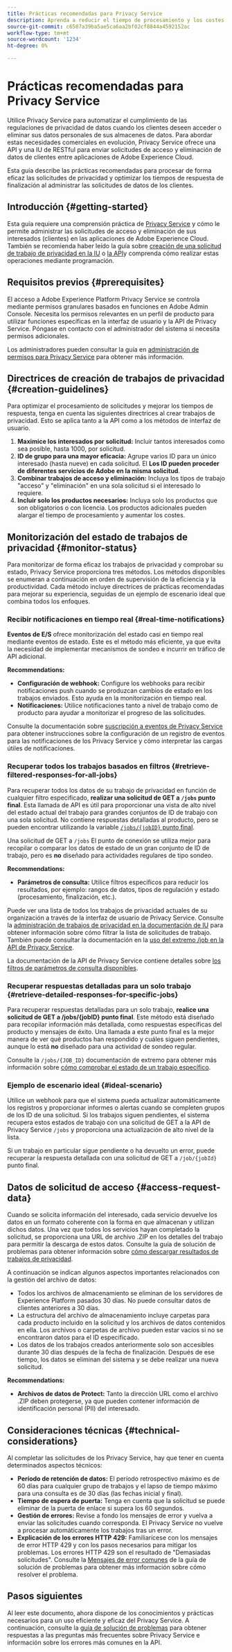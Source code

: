 ```yaml
---
title: Prácticas recomendadas para Privacy Service
description: Aprenda a reducir el tiempo de procesamiento y los costes incurridos para su organización al completar solicitudes de privacidad siguiendo estas directrices de uso óptimo.
source-git-commit: c6507a39ba5ae5ca6aa2bf02cf8844a4592152ac
workflow-type: tm+mt
source-wordcount: '1234'
ht-degree: 0%

---
```


# Prácticas recomendadas para Privacy Service

Utilice Privacy Service para automatizar el cumplimiento de las regulaciones de privacidad de datos cuando los clientes deseen acceder o eliminar sus datos personales de sus almacenes de datos. Para abordar estas necesidades comerciales en evolución, Privacy Service ofrece una API y una IU de RESTful para enviar solicitudes de acceso y eliminación de datos de clientes entre aplicaciones de Adobe Experience Cloud.

Esta guía describe las prácticas recomendadas para procesar de forma eficaz las solicitudes de privacidad y optimizar los tiempos de respuesta de finalización al administrar las solicitudes de datos de los clientes.

## Introducción {#getting-started}

Esta guía requiere una comprensión práctica de [Privacy Service](./home.md) y cómo le permite administrar las solicitudes de acceso y eliminación de sus interesados (clientes) en las aplicaciones de Adobe Experience Cloud. También se recomienda haber leído la guía sobre [creación de una solicitud de trabajo de privacidad en la IU](./ui/user-guide.md#create-a-new-privacy-job-request) o [la API](./api/overview.md)y comprenda cómo realizar estas operaciones mediante programación.

## Requisitos previos {#prerequisites}

El acceso a Adobe Experience Platform Privacy Service se controla mediante permisos granulares basados en funciones en Adobe Admin Console. Necesita los permisos relevantes en un perfil de producto para utilizar funciones específicas en la interfaz de usuario y la API de Privacy Service. Póngase en contacto con el administrador del sistema si necesita permisos adicionales.

Los administradores pueden consultar la guía en [administración de permisos para Privacy Service](./permissions.md) para obtener más información.

## Directrices de creación de trabajos de privacidad {#creation-guidelines}

Para optimizar el procesamiento de solicitudes y mejorar los tiempos de respuesta, tenga en cuenta las siguientes directrices al crear trabajos de privacidad. Esto se aplica tanto a la API como a los métodos de interfaz de usuario.

1. **Maximice los interesados por solicitud:** Incluir tantos interesados como sea posible, hasta 1000, por solicitud.
2. **ID de grupo para una mayor eficacia:** Agrupe varios ID para un único interesado (hasta nueve) en cada solicitud. El **Los ID pueden proceder de diferentes servicios de Adobe en la misma solicitud**.
3. **Combinar trabajos de acceso y eliminación:** Incluya los tipos de trabajo &quot;acceso&quot; y &quot;eliminación&quot; en una sola solicitud si el interesado lo requiere.
4. **Incluir solo los productos necesarios:** Incluya solo los productos que son obligatorios o con licencia. Los productos adicionales pueden alargar el tiempo de procesamiento y aumentar los costes.

## Monitorización del estado de trabajos de privacidad {#monitor-status}

Para monitorizar de forma eficaz los trabajos de privacidad y comprobar su estado, Privacy Service proporciona tres métodos. Los métodos disponibles se enumeran a continuación en orden de supervisión de la eficiencia y la productividad. Cada método incluye directrices de prácticas recomendadas para mejorar su experiencia, seguidas de un ejemplo de escenario ideal que combina todos los enfoques.

### Recibir notificaciones en tiempo real {#real-time-notifications}

**Eventos de E/S** ofrece monitorización del estado casi en tiempo real mediante eventos de estado. Este es el método más eficiente, ya que evita la necesidad de implementar mecanismos de sondeo e incurrir en tráfico de API adicional.

**Recommendations:**

- **Configuración de webhook:** Configure los webhooks para recibir notificaciones push cuando se produzcan cambios de estado en los trabajos enviados. Esto ayuda en la monitorización en tiempo real.
- **Notificaciones:** Utilice notificaciones tanto a nivel de trabajo como de producto para ayudar a monitorizar el progreso de las solicitudes.

Consulte la documentación sobre [suscripción a eventos de Privacy Service](./privacy-events.md) para obtener instrucciones sobre la configuración de un registro de eventos para las notificaciones de los Privacy Service y cómo interpretar las cargas útiles de notificaciones.

### Recuperar todos los trabajos basados en filtros {#retrieve-filtered-responses-for-all-jobs}

Para recuperar todos los datos de su trabajo de privacidad en función de cualquier filtro especificado, **realizar una solicitud de GET a `/jobs` punto final**. Esta llamada de API es útil para proporcionar una vista de alto nivel del estado actual del trabajo para grandes conjuntos de ID de trabajo con una sola solicitud. No contiene respuestas detalladas al producto, pero se pueden encontrar utilizando la variable [`/jobs/{jobID}` punto final](#retrieve-detailed-responses-for-specific-jobs).

Una solicitud de GET a `/jobs` El punto de conexión se utiliza mejor para recopilar o comparar los datos de estado de un gran conjunto de ID de trabajo, pero es **no** diseñado para actividades regulares de tipo sondeo.

**Recommendations:**

- **Parámetros de consulta:** Utilice filtros específicos para reducir los resultados, por ejemplo: rangos de datos, tipos de regulación y estado (procesamiento, finalización, etc.).

Puede ver una lista de todos los trabajos de privacidad actuales de su organización a través de la interfaz de usuario de Privacy Service. Consulte la [administración de trabajos de privacidad en la documentación de IU](./ui/user-guide.md#job-requests) para obtener información sobre cómo filtrar la lista de solicitudes de trabajo. También puede consultar la documentación en la [uso del extremo /job en la API de Privacy Service](./api/privacy-jobs.md).

La documentación de la API de Privacy Service contiene detalles sobre [los filtros de parámetros de consulta disponibles](https://developer.adobe.com/experience-platform-apis/references/privacy-service/#tag/Privacy-jobs/operation/listPrivacyJobs).

### Recuperar respuestas detalladas para un solo trabajo {#retrieve-detailed-responses-for-specific-jobs}

Para recuperar respuestas detalladas para un solo trabajo, **realice una solicitud de GET a /jobs/{jobID} punto final**. Este método está diseñado para recopilar información más detallada, como respuestas específicas del producto y mensajes de éxito. Una llamada a este punto final es la mejor manera de ver qué productos han respondido y cuáles siguen pendientes, aunque lo está **no** diseñado para una actividad de sondeo regular.

Consulte la `/jobs/{JOB_ID}` documentación de extremo para obtener más información sobre [cómo comprobar el estado de un trabajo específico](./api/privacy-jobs.md#check-status).

### Ejemplo de escenario ideal {#ideal-scenario}

Utilice un webhook para que el sistema pueda actualizar automáticamente los registros y proporcionar informes o alertas cuando se completen grupos de los ID de una solicitud. Si los trabajos siguen pendientes, el sistema recupera estos estados de trabajo con una solicitud de GET a la API de Privacy Service `/jobs` y proporciona una actualización de alto nivel de la lista.

Si un trabajo en particular sigue pendiente o ha devuelto un error, puede recuperar la respuesta detallada con una solicitud de GET a `/job/{jobId}` punto final.

## Datos de solicitud de acceso {#access-request-data}

Cuando se solicita información del interesado, cada servicio devuelve los datos en un formato coherente con la forma en que almacenan y utilizan dichos datos. Una vez que todos los servicios hayan completado la solicitud, se proporciona una URL de archivo .ZIP en los detalles del trabajo para permitir la descarga de estos datos. Consulte la guía de solución de problemas para obtener información sobre [cómo descargar resultados de trabajos de privacidad](https://experienceleague.adobe.com/docs/experience-platform/privacy/troubleshooting-guide.html?lang=en#how-do-i-download-the-results-of-my-completed-privacy-jobs%3F).

A continuación se indican algunos aspectos importantes relacionados con la gestión del archivo de datos:

- Todos los archivos de almacenamiento se eliminan de los servidores de Experience Platform pasados 30 días. No puede consultar datos de clientes anteriores a 30 días.
- La estructura del archivo de almacenamiento incluye carpetas para cada producto incluido en la solicitud y los archivos de datos contenidos en ella. Los archivos o carpetas de archivo pueden estar vacíos si no se encontraron datos para el ID especificado.
- Los datos de los trabajos creados anteriormente solo son accesibles durante 30 días después de la fecha de finalización. Después de ese tiempo, los datos se eliminan del sistema y se debe realizar una nueva solicitud.

**Recommendations:**

- **Archivos de datos de Protect:** Tanto la dirección URL como el archivo .ZIP deben protegerse, ya que pueden contener información de identificación personal (PII) del interesado.

## Consideraciones técnicas {#technical-considerations}

Al completar las solicitudes de los Privacy Service, hay que tener en cuenta determinados aspectos técnicos:

- **Período de retención de datos:** El período retrospectivo máximo es de 60 días para cualquier grupo de trabajos y el lapso de tiempo máximo para una consulta es de 30 días (las fechas inicial y final).
- **Tiempo de espera de puerta:** Tenga en cuenta que la solicitud se puede eliminar de la puerta de enlace si supera los 60 segundos.
- **Gestión de errores:** Revise a fondo los mensajes de error y vuelva a enviar las solicitudes cuando corresponda. El Privacy Service no vuelve a procesar automáticamente los trabajos tras un error.
- **Explicación de los errores HTTP 429:** Familiarícese con los mensajes de error HTTP 429 y con los pasos necesarios para mitigar los problemas. Los errores HTTP 429 son el resultado de &quot;Demasiadas solicitudes&quot;. Consulte la [Mensajes de error comunes](./troubleshooting-guide.md#common-error-messages) de la guía de solución de problemas para obtener más información sobre cómo resolver el problema.

## Pasos siguientes

Al leer este documento, ahora dispone de los conocimientos y prácticas necesarios para un uso eficiente y eficaz del Privacy Service. A continuación, consulte la [guía de solución de problemas](./troubleshooting-guide.md) para obtener respuestas a las preguntas más frecuentes sobre Privacy Service e información sobre los errores más comunes en la API.
